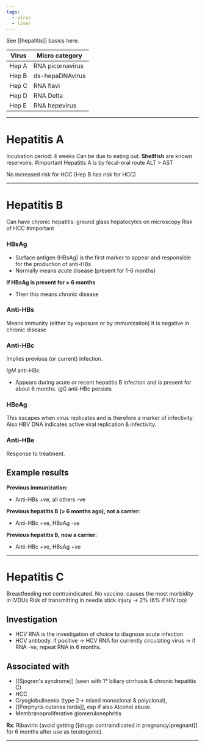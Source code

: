 ```yaml
---
tags:
  - virus
  - liver
---
```

See [[hepatitis]] basics here. 

| Virus | Micro category   |
| ----- | ---------------- |
| Hep A | RNA picornavirus |
| Hep B | ds-hepaDNAvirus  |
| Hep C | RNA flavi        |
| Hep D | RNA Delta        |
| Hep E | RNA hepevirus    |

---
# Hepatitis A
Incubation period: 4 weeks
Can be due to eating out. **Shellfish** are known reservoirs. #important 
Hepatitis A is by fecal-oral route
ALT > AST

No increased risk for HCC (Hep B has risk for HCC)

---
# Hepatitis B
Can have chronic hepatitis: ground glass hepatocytes on microscopy
Risk of HCC #important
### HBsAg
- Surface antigen (HBsAg) is the first marker to appear and responsible for the production of anti-HBs
- Normally means acute disease (present for 1-6 months)

**If HBsAg is present for > 6 months**
- Then this means chronic disease
### Anti-HBs
Means immunity (either by exposure or by immunization)
It is negative in chronic disease
### Anti-HBc
Implies previous (or current) infection.

*IgM* anti-HBc
- Appears during acute or recent hepatitis B infection and is present for about 6 months.
*IgG* anti-HBc persists
### HBeAg
This escapes when virus replicates and is therefore a marker of infectivity.
Also HBV DNA indicates active viral replication & infectivity.
### Anti-HBe
Response to treatment.
## Example results
**Previous immunization:**
- Anti-HBs +ve, all others -ve

**Previous hepatitis B (> 6 months ago), not a carrier:**
- Anti-HBc +ve, HBsAg -ve

**Previous hepatitis B, now a carrier:**
- Anti-HBc +ve, HBsAg +ve

---
# Hepatitis C
Breastfeeding not contraindicated.
No vaccine.
causes the most morbidity in IVDUs
Risk of transmitting in needle stick injury -> 2% (6% if HIV too)
## Investigation
- HCV RNA is the investigation of choice to diagnose acute infection
- HCV antibody. if positive -> HCV RNA for currently circulating virus -> if RNA -ve, repeat RNA in 6 months.
## Associated with
- [[Sjogren's syndrome]] (seen with 1* biliary cirrhosis & chronic hepatitis C)
- HCC
- Cryoglobulinemia (type 2-> mixed monoclonal & polyclonal),
- [[Porphyria cutanea tarda]], esp if also Alcohol abuse.
- Membranoproliferative glomerulonephritis

**Rx**: Ribavirin (avoid getting [[drugs contraindicated in pregnancy|pregnant]] for 6 months after use as teratogenic).

---

